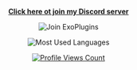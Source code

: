 
<p align="center">
   <b><a href="https://discord.gg/8N84Jg2DQY">Click here ot join my Discord server</a></b>
  </p>
  <p align="center">
<img src="https://discord.com/api/guilds/810007530750345237/widget.png?style=banner2" alt="Join ExoPlugins"/>
  </p>
    </p>
    <p align="center">
    <img src="https://github-readme-stats.vercel.app/api/top-langs/?username=404mqs&layout=compact&theme=tokyonight" alt="Most Used Languages">
  </p>
  <a href="https://github.com/404mqs">
  <p align="center">
    <img src="https://komarev.com/ghpvc/?username=404mqs" alt="Profile Views Count">
    <p align="center">




